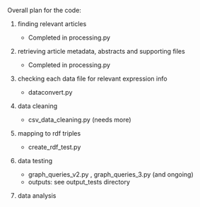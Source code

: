 Overall plan for the code:

1. finding relevant articles

    - Completed in processing.py


2. retrieving article metadata, abstracts and supporting files

    - Completed in processing.py


3. checking each data file for relevant expression info

    - dataconvert.py
   

4. data cleaning

    - csv_data_cleaning.py (needs more)


5. mapping to rdf triples

    - create_rdf_test.py


6. data testing

    - graph_queries_v2.py , graph_queries_3.py (and ongoing)
    - outputs: see output_tests directory


7. data analysis